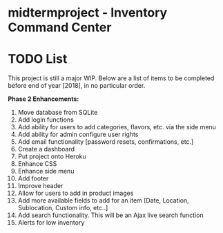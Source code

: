 # midtermproject - Inventory Command Center

# TODO List
This project is still a major WIP. Below are a list of items to be completed before end of year [2018], in no particular order.

**Phase 2 Enhancements:**
1. Move database from SQLite
2. Add login functions
3. Add ability for users to add categories, flavors, etc. via the side menu
4. Add ability for admin configure user rights
5. Add email functionality [password resets, confirmations, etc.]
6. Create a dashboard
7. Put project onto Heroku
8. Enhance CSS
9. Enhance side menu
10. Add footer
11. Improve header
12. Allow for users to add in product images
13. Add more available fields to add for an item [Date, Location, Sublocation, Custom info, etc..]
14. Add search functionality. This will be an Ajax live search function
15. Alerts for low inventory
